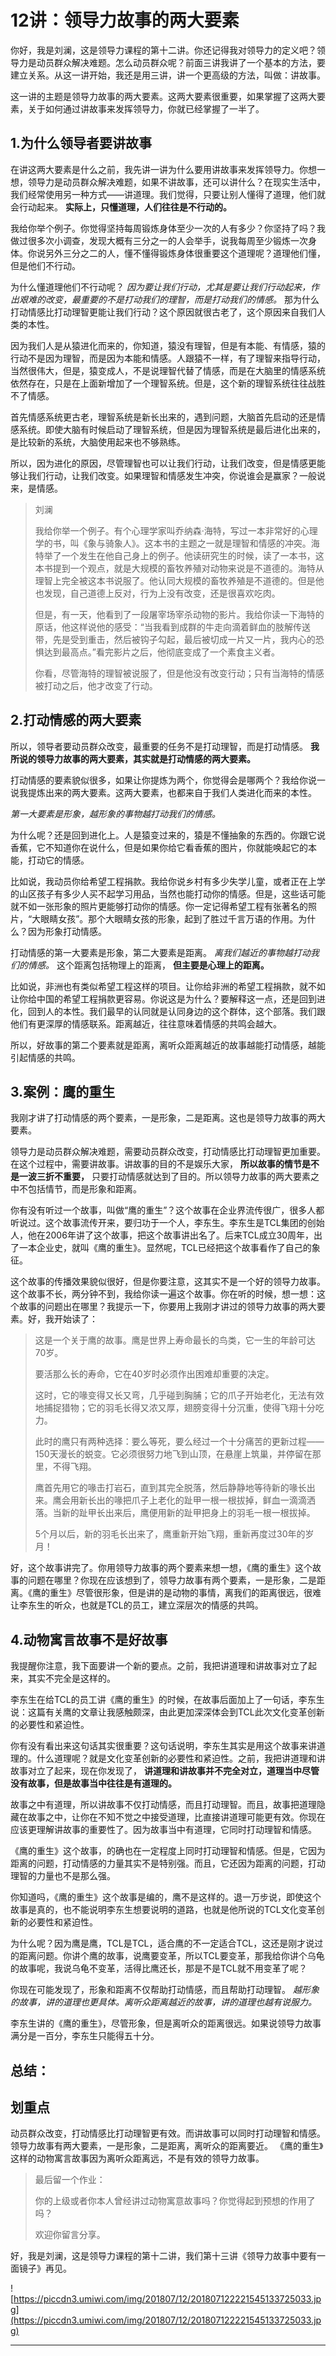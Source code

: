 # 12讲：领导力故事的两大要素

你好，我是刘澜，这是领导力课程的第十二讲。你还记得我对领导力的定义吧？领导力是动员群众解决难题。怎么动员群众呢？前面三讲我讲了一个基本的方法，要建立关系。从这一讲开始，我还是用三讲，讲一个更高级的方法，叫做：讲故事。

这一讲的主题是领导力故事的两大要素。这两大要素很重要，如果掌握了这两大要素，关于如何通过讲故事来发挥领导力，你就已经掌握了一半了。

## 1.为什么领导者要讲故事

在讲这两大要素是什么之前，我先讲一讲为什么要用讲故事来发挥领导力。你想一想，领导力是动员群众解决难题，如果不讲故事，还可以讲什么？在现实生活中，我们经常使用另一种方式——讲道理。我们觉得，只要让别人懂得了道理，他们就会行动起来。 **实际上，只懂道理，人们往往是不行动的。**

我给你举个例子。你觉得坚持每周锻炼身体至少一次的人有多少？你坚持了吗？我做过很多次小调查，发现大概有三分之一的人会举手，说我每周至少锻炼一次身体。你说另外三分之二的人，懂不懂得锻炼身体很重要这个道理呢？道理他们懂，但是他们不行动。

为什么懂道理他们不行动呢？ *因为要让我们行动，尤其是要让我们行动起来，作出艰难的改变，最重要的不是打动我们的理智，而是打动我们的情感。* 那为什么打动情感比打动理智更能让我们行动？这个原因就很古老了，这个原因来自我们人类的本性。

因为我们人是从猿进化而来的，你知道，猿没有理智，但是有本能、有情感，猿的行动不是因为理智，而是因为本能和情感。人跟猿不一样，有了理智来指导行动，当然很伟大，但是，猿变成人，不是说理智代替了情感，而是在大脑里的情感系统依然存在，只是在上面新增加了一个理智系统。但是，这个新的理智系统往往战胜不了情感。

首先情感系统更古老，理智系统是新长出来的，遇到问题，大脑首先启动的还是情感系统。即使大脑有时候启动了理智系统，但是因为理智系统是最后进化出来的，是比较新的系统，大脑使用起来也不够熟练。

所以，因为进化的原因，尽管理智也可以让我们行动，让我们改变，但是情感更能够让我们行动，让我们改变。如果理智和情感发生冲突，你说谁会是赢家？一般说来，是情感。

> 刘澜
> 
> 我给你举一个例子。有个心理学家叫乔纳森·海特，写过一本非常好的心理学的书，叫《象与骑象人》。这本书的主题之一就是理智和情感的冲突。海特举了一个发生在他自己身上的例子。他读研究生的时候，读了一本书，这本书提到一个观点，就是大规模的畜牧养殖对动物来说是不道德的。海特从理智上完全被这本书说服了。他认同大规模的畜牧养殖是不道德的。但是他也发现，自己道德上反对，行为上没有改变，还是很喜欢吃肉。
> 
> 但是，有一天，他看到了一段屠宰场宰杀动物的影片。我给你读一下海特的原话，他这样说他的感受：“当我看到成群的牛走向滴着鲜血的肢解传送带，先是受到重击，然后被钩子勾起，最后被切成一片又一片，我内心的恐惧达到最高点。”看完影片之后，他彻底变成了一个素食主义者。
> 
> 你看，尽管海特的理智被说服了，但是他没有改变行动；只有当海特的情感被打动之后，他才改变了行动。

## 2.打动情感的两大要素

所以，领导者要动员群众改变，最重要的任务不是打动理智，而是打动情感。 **我所说的领导力故事的两大要素，其实就是打动情感的两大要素。**

打动情感的要素貌似很多，如果让你提炼为两个，你觉得会是哪两个？我给你说一说我提炼出来的两大要素。这两大要素，也都来自于我们人类进化而来的本性。

 *第一大要素是形象，越形象的事物越打动我们的情感。*

为什么呢？还是回到进化上。人是猿变过来的，猿是不懂抽象的东西的。你跟它说香蕉，它不知道你在说什么，但是如果你给它看香蕉的图片，你就能唤起它的本能，打动它的情感。

比如说，我动员你给希望工程捐款。我给你说乡村有多少失学儿童，或者正在上学的山区孩子有多少人买不起学习用品，当然也能打动你的情感。但是，这些话可能就不如一张形象的照片更能够打动你的情感。你一定记得希望工程有张著名的照片，“大眼睛女孩”。那个大眼睛女孩的形象，起到了胜过千言万语的作用。为什么？因为形象打动情感。

打动情感的第一大要素是形象，第二大要素是距离。 *离我们越近的事物越打动我们的情感。* 这个距离包括物理上的距离， **但主要是心理上的距离。**

比如说，非洲也有类似希望工程这样的项目。让你给非洲的希望工程捐款，就不如让你给中国的希望工程捐款更容易。你说这是为什么？要解释这一点，还是回到进化，回到人的本性。我们最早的认同就是认同身边的这个群体，这个部落。我们跟他们有更深厚的情感联系。距离越近，往往意味着情感的共鸣会越大。

所以，好故事的第二个要素就是距离，离听众距离越近的故事越能打动情感，越能引起情感的共鸣。

## 3.案例：鹰的重生

我刚才讲了打动情感的两个要素，一是形象，二是距离。这也是领导力故事的两大要素。

领导力是动员群众解决难题，需要动员群众改变，打动情感比打动理智更加重要。在这个过程中，需要讲故事。讲故事的目的不是娱乐大家， **所以故事的情节是不是一波三折不重要，** 只要打动情感就达到了目的。所以领导力故事的两大要素之中不包括情节，而是形象和距离。

你有没有听过一个故事，叫做“鹰的重生”？这个故事在企业界流传很广，很多人都听说过。这个故事流传开来，要归功于一个人，李东生。李东生是TCL集团的创始人，他在2006年讲了这个故事，把这个故事讲出名了。后来TCL成立30周年，出了一本企业史，就叫《鹰的重生》。显然呢，TCL已经把这个故事看作了自己的象征。

这个故事的传播效果貌似很好，但是你要注意，这其实不是一个好的领导力故事。这个故事不长，两分钟不到，我给你读一遍这个故事。你在听的时候，想一想：这个故事的问题出在哪里？我提示一下，你要用上我刚才讲过的领导力故事的两大要素。好，我开始读了：

> 这是一个关于鹰的故事。鹰是世界上寿命最长的鸟类，它一生的年龄可达70岁。 
> 
> 要活那么长的寿命，它在40岁时必须作出困难却重要的决定。
> 
> 这时，它的喙变得又长又弯，几乎碰到胸脯；它的爪子开始老化，无法有效地捕捉猎物；它的羽毛长得又浓又厚，翅膀变得十分沉重，使得飞翔十分吃力。 
> 
> 此时的鹰只有两种选择：要么等死，要么经过一个十分痛苦的更新过程——150天漫长的蜕变。它必须很努力地飞到山顶，在悬崖上筑巢，并停留在那里，不得飞翔。
> 
> 鹰首先用它的喙击打岩石，直到其完全脱落，然后静静地等待新的喙长出来。鹰会用新长出的喙把爪子上老化的趾甲一根一根拔掉，鲜血一滴滴洒落。当新的趾甲长出来后，鹰便用新的趾甲把身上的羽毛一根一根拔掉。 
> 
> 5个月以后，新的羽毛长出来了，鹰重新开始飞翔，重新再度过30年的岁月！

好，这个故事讲完了。你用领导力故事的两个要素来想一想，《鹰的重生》这个故事的问题在哪里？你现在应该想到了，领导力故事有两个要素，一是形象，二是距离。《鹰的重生》尽管很形象，但是讲的是动物的事情，离我们的距离很远，很难让李东生的听众，也就是TCL的员工，建立深层次的情感的共鸣。

## 4.动物寓言故事不是好故事

我提醒你注意，我下面要讲一个新的要点。之前，我把讲道理和讲故事对立了起来，其实不完全是这样的。

李东生在给TCL的员工讲《鹰的重生》的时候，在故事后面加上了一句话，李东生说：这篇有关鹰的文章让我感触颇深，由此更加深深体会到TCL此次文化变革创新的必要性和紧迫性。

你有没有看出来这句话其实很重要？这句话说明，李东生其实是用这个故事来讲道理的。什么道理呢？就是文化变革创新的必要性和紧迫性。之前，我把讲道理和讲故事对立了起来，现在你发现了， **讲道理和讲故事并不完全对立，道理当中尽管没有故事，但是故事当中往往是有道理的。**

故事之中有道理，所以讲故事不仅打动情感，而且打动理智。而且，故事把道理隐藏在故事之中，让你在不知不觉之中接受道理，比直接讲道理可能更有效。你现在应该更理解讲故事的重要性了。因为故事当中有道理，它同时打动理智和情感。

《鹰的重生》这个故事，的确也在一定程度上同时打动理智和情感。但是，它因为距离的问题，打动情感的力量其实不是特别强。而且，它还因为距离的问题，打动理智的力量也不是那么强。

你知道吗，《鹰的重生》这个故事是编的，鹰不是这样的。退一万步说，即使这个故事是真的，也不能说明李东生想要说明的道路，也就是他所说的TCL文化变革创新的必要性和紧迫性。

为什么呢？因为鹰是鹰，TCL是TCL，适合鹰的不一定适合TCL，这还是刚才说过的距离问题。你讲个鹰的故事，说鹰要变革，所以TCL要变革，那我给你讲个乌龟的故事呢，我说乌龟不变革，活得比鹰还长，那是不是TCL就不用变革了呢？

你现在可能发现了，形象和距离不仅帮助打动情感，而且帮助打动理智。 *越形象的故事，讲的道理也更具体。离听众距离越近的故事，讲的道理也越有说服力。*

李东生讲的《鹰的重生》，尽管形象，但是离听众的距离很远。如果说领导力故事满分是一百分，李东生只能得五十分。

## 总结：

## 划重点

动员群众改变，打动情感比打动理智更有效。而讲故事可以同时打动理智和情感。
领导力故事有两大要素，一是形象，二是距离，离听众的距离要近。
《鹰的重生》这样的动物寓言故事因为离听众距离远，不是有效的领导力故事。

> 最后留一个作业：
> 
> 你的上级或者你本人曾经讲过动物寓意故事吗？你觉得起到预想的作用了吗？
> 
> 欢迎你留言分享。

好，我是刘澜，这是领导力课程的第十二讲，我们第十三讲《领导力故事中要有一面镜子》再见。

![https://piccdn3.umiwi.com/img/201807/12/201807122221545133725033.jpg](https://piccdn3.umiwi.com/img/201807/12/201807122221545133725033.jpg)

---
